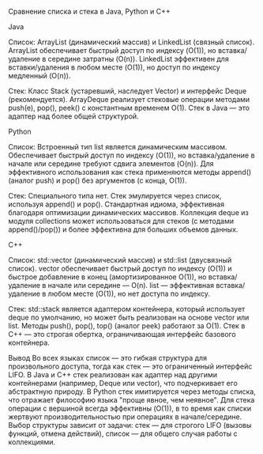 Сравнение списка и стека в Java, Python и C++

Java

Список: ArrayList (динамический массив) и LinkedList (связный список). ArrayList обеспечивает быстрый доступ по индексу (O(1)), но вставка/удаление в середине затратны (O(n)). LinkedList эффективен для вставки/удаления в любом месте (O(1)), но доступ по индексу медленный (O(n)).

Стек: Класс Stack (устаревший, наследует Vector) и интерфейс Deque (рекомендуется). ArrayDeque реализует стековые операции методами push(e), pop(), peek() с константным временем O(1). Стек в Java — это адаптер над более общей структурой.

Python

Список: Встроенный тип list является динамическим массивом. Обеспечивает быстрый доступ по индексу (O(1)), но вставка/удаление в начале или середине требуют сдвига элементов (O(n)). Для эффективного использования как стека применяются методы append() (аналог push) и pop() без аргументов (с конца, O(1)).

Стек: Специального типа нет. Стек эмулируется через список, используя append() и pop(). Стандартная идиома, эффективная благодаря оптимизации динамических массивов. Коллекция deque из модуля collections может использоваться для стеков (с методами append()/pop()) и более эффективна для больших объемов данных.

C++

Список: std::vector (динамический массив) и std::list (двусвязный список). vector обеспечивает быстрый доступ по индексу (O(1)) и быстрое добавление в конец (амортизированное O(1)), но вставка/удаление в начале или середине — O(n). list — эффективная вставка/удаление в любом месте (O(1)), но нет доступа по индексу.

Стек: std::stack является адаптером контейнера, который использует deque по умолчанию, но может быть реализован на основе vector или list. Методы push(), pop(), top() (аналог peek) работают за O(1). Стек в C++ — это строгая обертка, ограничивающая интерфейс базового контейнера.

Вывод
Во всех языках список — это гибкая структура для произвольного доступа, тогда как стек — это ограниченный интерфейс LIFO. В Java и C++ стек реализован как адаптер над другими контейнерами (например, Deque или vector), что подчеркивает его абстрактную природу. В Python стек имитируется через методы списка, что отражает философию языка "проще явное, чем неявное". Для стека операции с вершиной всегда эффективны (O(1)), в то время как списки жертвуют производительностью при операциях в начале/середине. Выбор структуры зависит от задачи: стек — для строгого LIFO (вызовы функций, отмена действий), список — для общего случая работы с коллекциями.

